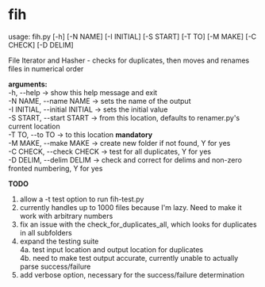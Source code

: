 # fih
usage: fih.py [-h] [-N NAME] [-I INITIAL] [-S START] [-T TO] [-M MAKE] [-C CHECK] [-D DELIM]  

File Iterator and Hasher - checks for duplicates, then moves and renames files in numerical order  

**arguments:**  
  -h, --help -> show this help message and exit  
  -N NAME, --name NAME -> sets the name of the output  
  -I INITIAL, --initial INITIAL -> sets the initial value  
  -S START, --start START -> from this location, defaults to renamer.py's current location  
  -T TO, --to TO -> to this location **mandatory**  
  -M MAKE, --make MAKE -> create new folder if not found, Y for yes  
  -C CHECK, --check CHECK -> test for all duplicates, Y for yes  
  -D DELIM, --delim DELIM -> check and correct for delims and non-zero fronted numbering, Y for yes  


**TODO**  

1. allow a -t test option to run fih-test.py  
2. currently handles up to 1000 files because I'm lazy.  Need to make it work with arbitrary numbers  
3. fix an issue with the check_for_duplicates_all, which looks for duplicates in all subfolders   
4. expand the testing suite  
	4a. test input location and output location for duplicates   
	4b. need to make test output accurate, currently unable to actually parse success/failure  
5. add verbose option, necessary for the success/failure determination  
